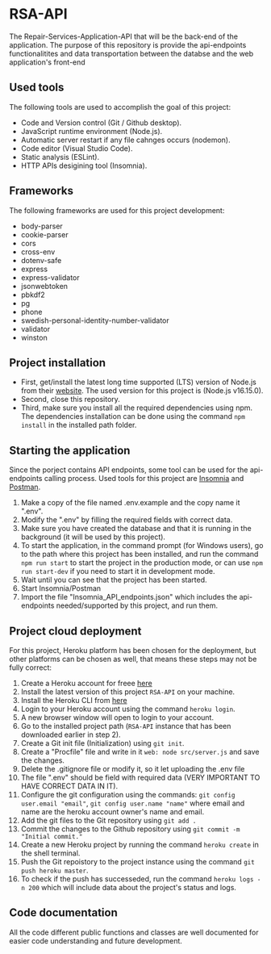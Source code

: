 # RSA-API
The Repair-Services-Application-API that will be the back-end of the application. The purpose of this repository is provide the api-endpoints functionalitites and data transportation between the databse and the web application's front-end

## Used tools
The following tools are used to accomplish the goal of this project:
- Code and Version control (Git / Github desktop).
- JavaScript runtime environment (Node.js).
- Automatic server restart if any file cahnges occurs (nodemon).
- Code editor (Visual Studio Code).
- Static analysis (ESLint).
- HTTP APIs desigining tool (Insomnia).

## Frameworks
The following frameworks are used for this project development:

- body-parser
- cookie-parser
- cors
- cross-env
- dotenv-safe
- express
- express-validator
- jsonwebtoken
- pbkdf2
- pg
- phone
- swedish-personal-identity-number-validator
- validator
- winston

## Project installation

- First, get/install the latest long time supported (LTS) version of Node.js from their [website](https://nodejs.org/). The used version for this project is (Node.js v16.15.0).
- Second, close this repository.
- Third, make sure you install all the required dependencies using npm. The dependencies installation can be done using the command `npm install` in the installed path folder.

## Starting the application
Since the porject contains API endpoints, some tool can be used  for the api-endpoints calling process. Used tools for this project are [Insomnia](https://insomnia.rest/) and [Postman](https://www.postman.com/).

1. Make a copy of the file named .env.example and the copy name it ".env".
2. Modify the ".env" by filling the required fields with correct data.
3. Make sure you have created the database and that it is running in the background (it will be used by this project).
4. To start the application, in the command prompt (for Windows users), go to the path where this project has been installed, and run the command `npm run start` to start the project in the production mode, or can use `npm run start-dev` if you need to start it in development mode.
5. Wait until you can see that the project has been started.
6. Start Insomnia/Postman
7. Import the file "Insomnia_API_endpoints.json" which includes the api-endpoints needed/supported by this project, and run them.

## Project cloud deployment
For this project, Heroku platform has been chosen for the deployment, but other platforms can be chosen as well, that means these steps may not be fully correct:
1. Create a Heroku account for freee [here](https://signup.heroku.com/)
2. Install the latest version of this project `RSA-API` on your machine.
3. Install the Heroku CLI from [here](https://devcenter.heroku.com/articles/heroku-cli)
4. Login to your Heroku account using the command `heroku login`.
5. A new browser window will open to login to your account.
6. Go to the installed project path (`RSA-API` instance that has been downloaded earlier in step 2).
7. Create a Git init file (Initialization) using `git init`.
8. Create a "Procfile" file and write in it `web: node src/server.js` and save the changes.
9. Delete the .gitignore file or modify it, so it let uploading the .env file
10. The file ".env" should be field with required data (VERY IMPORTANT TO HAVE CORRECT DATA IN IT).
11. Configure the git configuration using the commands: `git config user.email "email"`,  `git config user.name "name"` where email and name are the heroku account owner's name and email.
12. Add the git files to the Git repository using `git add .`
13. Commit the changes to the Github repository using `git commit -m "Initial commit."`
14. Create a new Heroku project by running the command `heroku create` in the shell terminal.
15. Push the Git repoistory to the project instance using the command `git push heroku master`.
16. To check if the push has successeded, run the command `heroku logs -n 200` which will include data about the project's status and logs.

## Code documentation
All the code different public functions and classes are well documented for easier code understanding and future development.
